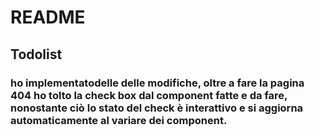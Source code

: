 # README

## Todolist

### ho implementatodelle delle modifiche, oltre a fare la pagina 404 ho tolto la check box dal component fatte e da fare, nonostante ciò lo stato del check è interattivo e si aggiorna automaticamente al variare dei component.